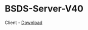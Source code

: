 # BSDS-Server-V40
Client - [Download](https://www.mediafire.com/file/z29h4xqqtwge1cz/com.projectbsds.v40150-rev1.apk/file)
